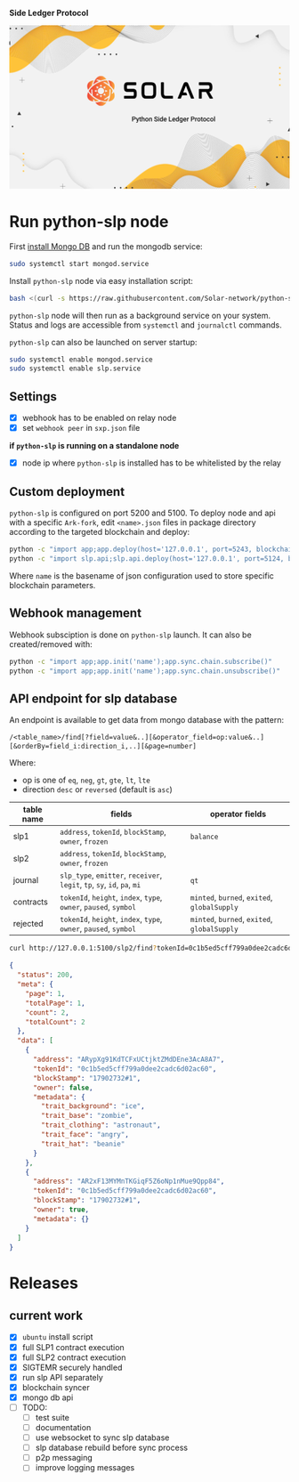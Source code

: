 **Side Ledger Protocol**

<p align="center">
	<img src="./banner.jpg?sanitize=true" />
</p>

# Run python-slp node

First [install Mongo DB](https://docs.mongodb.com/manual/tutorial/#installation) and run the mongodb service:

```sh
sudo systemctl start mongod.service
```

Install `python-slp` node via easy installation script:

```sh
bash <(curl -s https://raw.githubusercontent.com/Solar-network/python-slp/sxp-devnet/slp-install.sh)
```

`python-slp` node will then run as a background service on your system. Status and logs are accessible from `systemctl` and `journalctl` commands.

`python-slp` can also be launched on server startup:

```sh
sudo systemctl enable mongod.service
sudo systemctl enable slp.service
```

## Settings

  * [x] webhook has to be enabled on relay node
  * [x] set `webhook peer` in `sxp.json` file

**if `python-slp` is running on a standalone node**

  * [x] node ip where `python-slp` is installed has to be whitelisted by the relay

## Custom deployment

`python-slp` is configured on port 5200 and 5100. To deploy node and api with a specific `Ark-fork`, edit `<name>.json` files in package directory according to  the targeted blockchain and deploy:

```sh
python -c "import app;app.deploy(host='127.0.0.1', port=5243, blockchain='name')"
python -c "import slp.api;slp.api.deploy(host='127.0.0.1', port=5124, blockchain='name')"
```

Where `name` is the basename of json configuration used to store specific blockchain parameters.

## Webhook management

Webhook subsciption is done on `python-slp` launch. It can also be created/removed with:

```sh
python -c "import app;app.init('name');app.sync.chain.subscribe()"
python -c "import app;app.init('name');app.sync.chain.unsubscribe()"
```

## API endpoint for slp database

An endpoint is available to get data from mongo database with the pattern:

```
/<table_name>/find[?field=value&..][&operator_field=op:value&..][&orderBy=field_i:direction_i,..][&page=number]
```

Where:
  - op is one of `eq`, `neg`, `gt`, `gte`, `lt`, `lte`
  - direction `desc` or `reversed` (default is `asc`)

table name|fields|operator fields
-|-|-
slp1|`address`, `tokenId`, `blockStamp`, `owner`, `frozen`|`balance`
slp2|`address`, `tokenId`, `blockStamp`, `owner`, `frozen`
journal|`slp_type`, `emitter`, `receiver`, `legit`, `tp`, `sy`, `id`, `pa`, `mi`|`qt`
contracts|`tokenId`, `height`, `index`, `type`, `owner`, `paused`, `symbol`|`minted`, `burned`, `exited`, `globalSupply`
rejected|`tokenId`, `height`, `index`, `type`, `owner`, `paused`, `symbol`|`minted`, `burned`, `exited`, `globalSupply`

```bash
curl http://127.0.0.1:5100/slp2/find?tokenId=0c1b5ed5cff799a0dee2cadc6d02ac60
```
```json
{
  "status": 200,
  "meta": {
    "page": 1,
    "totalPage": 1,
    "count": 2,
    "totalCount": 2
  },
  "data": [
    {
      "address": "ARypXg91KdTCFxUCtjktZMdDEne3AcA8A7",
      "tokenId": "0c1b5ed5cff799a0dee2cadc6d02ac60",
      "blockStamp": "17902732#1",
      "owner": false,
      "metadata": {
        "trait_background": "ice",
        "trait_base": "zombie",
        "trait_clothing": "astronaut",
        "trait_face": "angry",
        "trait_hat": "beanie"
      }
    },
    {
      "address": "AR2xF13MYMnTKGiqF5Z6oNp1nMue9Qpp84",
      "tokenId": "0c1b5ed5cff799a0dee2cadc6d02ac60",
      "blockStamp": "17902732#1",
      "owner": true,
      "metadata": {}
    }
  ]
}
```

# Releases

## current work
  - [x] `ubuntu` install script
  - [x] full SLP1 contract execution
  - [x] full SLP2 contract execution
  - [x] SIGTEMR securely handled
  - [x] run slp API separately
  - [x] blockchain syncer
  - [x] mongo db api
  - [ ] TODO:
    - [ ] test suite
    - [ ] documentation
    - [ ] use websocket to sync slp database
    - [ ] slp database rebuild before sync process
    - [ ] p2p messaging
    - [ ] improve logging messages
